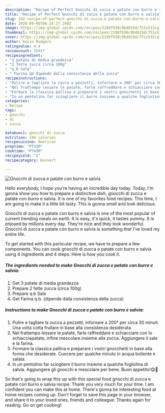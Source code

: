 ```yaml
---
description: "Recipe of Perfect Gnocchi di zucca e patate con burro e salvia"
title: "Recipe of Perfect Gnocchi di zucca e patate con burro e salvia"
slug: 342-recipe-of-perfect-gnocchi-di-zucca-e-patate-con-burro-e-salvia
date: 2020-09-06T06:34:27.290Z
image: https://img-global.cpcdn.com/recipes/2198f938c9bd019d/751x532cq70/gnocchi-di-zucca-e-patate-con-burro-e-salvia-recipe-main-photo.jpg
thumbnail: https://img-global.cpcdn.com/recipes/2198f938c9bd019d/751x532cq70/gnocchi-di-zucca-e-patate-con-burro-e-salvia-recipe-main-photo.jpg
cover: https://img-global.cpcdn.com/recipes/2198f938c9bd019d/751x532cq70/gnocchi-di-zucca-e-patate-con-burro-e-salvia-recipe-main-photo.jpg
author: Kevin Rodgers
ratingvalue: 4.4
reviewcount: 35017
recipeingredient:
- "3 patate di media grandezza"
- "2 fette zucca circa 100g"
- "q.b Sale"
- " Farina qb dipende dalla consistenza della zucca"
recipeinstructions:
- "Pulire e tagliare la zucca a pezzetti, infornare a 200° per circa 30 minuti. Una volta cotta frullare in base alla consistenza desiderata."
- "Nel frattempo lessare le patate, farle raffreddare e schiacciare con lo schiacciapatate, infine mescolare insieme alla zucca. Aggiungere il sale e la farina."
- "Formare la classica pallina e preparare i vostri gnocchetti in base alla forma che desiderate. Cuocere per qualche minuto in acqua bollente e salata."
- "In un pentolino far sciogliere il burro insieme a qualche fogliolina di salvia. Aggiungere gli gnocchi e mescolare per bene. Buon appetito!😋🎃"
categories:
- Recipe
tags:
- gnocchi
- di
- zucca

katakunci: gnocchi di zucca 
nutrition: 194 calories
recipecuisine: American
preptime: "PT32M"
cooktime: "PT43M"
recipeyield: "2"
recipecategory: Dessert

---
```



![Gnocchi di zucca e patate con burro e salvia](https://img-global.cpcdn.com/recipes/2198f938c9bd019d/751x532cq70/gnocchi-di-zucca-e-patate-con-burro-e-salvia-recipe-main-photo.jpg)

Hello everybody, I hope you're having an incredible day today. Today, I'm gonna show you how to prepare a distinctive dish, gnocchi di zucca e patate con burro e salvia. It is one of my favorites food recipes. This time, I am going to make it a little bit tasty. This is gonna smell and look delicious.



Gnocchi di zucca e patate con burro e salvia is one of the most popular of current trending meals on earth. It is easy, it's quick, it tastes yummy. It is enjoyed by millions every day. They're nice and they look wonderful. Gnocchi di zucca e patate con burro e salvia is something that I've loved my entire life.


To get started with this particular recipe, we have to prepare a few components. You can cook gnocchi di zucca e patate con burro e salvia using 4 ingredients and 4 steps. Here is how you cook it.

<!--inarticleads1-->

##### The ingredients needed to make Gnocchi di zucca e patate con burro e salvia:

1. Get 3 patate di media grandezza
1. Prepare 2 fette zucca (circa 100g)
1. Prepare q.b Sale
1. Get  Farina q.b. (dipende dalla consistenza della zucca)




<!--inarticleads2-->

##### Instructions to make Gnocchi di zucca e patate con burro e salvia:

1. Pulire e tagliare la zucca a pezzetti, infornare a 200° per circa 30 minuti. Una volta cotta frullare in base alla consistenza desiderata.
1. Nel frattempo lessare le patate, farle raffreddare e schiacciare con lo schiacciapatate, infine mescolare insieme alla zucca. Aggiungere il sale e la farina.
1. Formare la classica pallina e preparare i vostri gnocchetti in base alla forma che desiderate. Cuocere per qualche minuto in acqua bollente e salata.
1. In un pentolino far sciogliere il burro insieme a qualche fogliolina di salvia. Aggiungere gli gnocchi e mescolare per bene. Buon appetito!😋🎃




So that's going to wrap this up with this special food gnocchi di zucca e patate con burro e salvia recipe. Thank you very much for your time. I am confident you can make this at home. There's gonna be interesting food at home recipes coming up. Don't forget to save this page in your browser, and share it to your loved ones, friends and colleague. Thanks again for reading. Go on get cooking!
